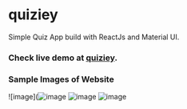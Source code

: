 # quiziey
Simple Quiz App build with ReactJs and Material UI.


### Check live demo at [quiziey](https://quiz-app-three-amber.vercel.app/).

### Sample Images of Website
![image](![image](https://user-images.githubusercontent.com/91481342/189995123-4a0930c0-60c4-4a5f-87a3-f4895e640a75.png)
![image](https://user-images.githubusercontent.com/71844445/135087863-d4ee52d9-bec8-4002-a0cc-fcff13dcee36.png)
![image](https://user-images.githubusercontent.com/71844445/135087677-ac47945d-bb82-4c11-a5ee-618745d84a69.png)
